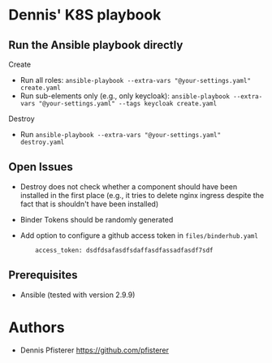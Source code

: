 # Dennis' K8S playbook

## Run the Ansible playbook directly

Create
- Run all roles: `ansible-playbook --extra-vars "@your-settings.yaml" create.yaml`
- Run sub-elements only (e.g., only keycloak): `ansible-playbook --extra-vars "@your-settings.yaml" --tags keycloak create.yaml`

Destroy
- Run `ansible-playbook --extra-vars "@your-settings.yaml" destroy.yaml`


## Open Issues

- Destroy does not check whether a component should have been installed in the first place (e.g., it tries to delete nginx ingress despite the fact that is shouldn't have been installed)
- Binder Tokens should be randomly generated

- Add option to configure a github access token in `files/binderhub.yaml`
	```GitHubRepoProvider:
		access_token: dsdfdsafasdfsdaffasdfassadfasdf7sdf
	```

## Prerequisites

- Ansible (tested with version 2.9.9)

# Authors

- Dennis Pfisterer <https://github.com/pfisterer>
